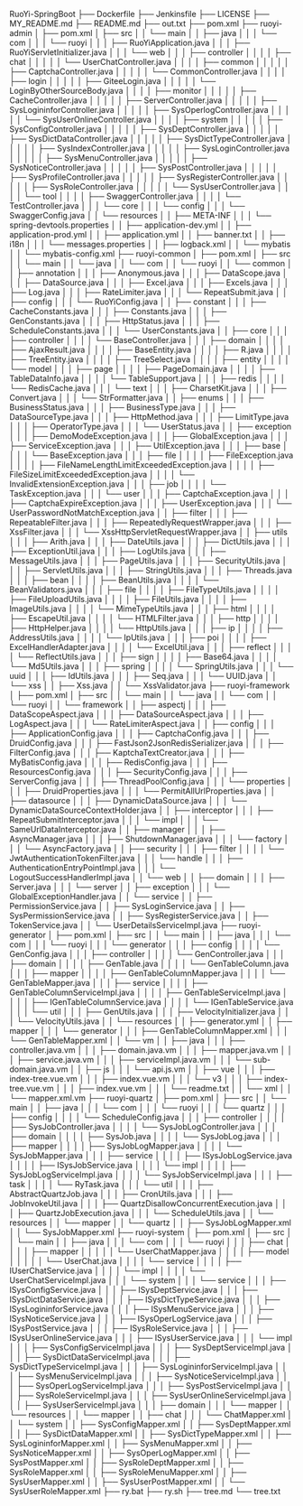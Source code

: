 RuoYi-SpringBoot
├── Dockerfile
├── Jenkinsfile
├── LICENSE
├── MY_README.md
├── README.md
├── out.txt
├── pom.xml
├── ruoyi-admin
│   ├── pom.xml
│   ├── src
│   │   └── main
│   │       ├── java
│   │       │   └── com
│   │       │       └── ruoyi
│   │       │           ├── RuoYiApplication.java
│   │       │           ├── RuoYiServletInitializer.java
│   │       │           └── web
│   │       │               ├── controller
│   │       │               │   ├── chat
│   │       │               │   │   └── UserChatController.java
│   │       │               │   ├── common
│   │       │               │   │   ├── CaptchaController.java
│   │       │               │   │   └── CommonController.java
│   │       │               │   ├── login
│   │       │               │   │   ├── GiteeLogin.java
│   │       │               │   │   └── LoginByOtherSourceBody.java
│   │       │               │   ├── monitor
│   │       │               │   │   ├── CacheController.java
│   │       │               │   │   ├── ServerController.java
│   │       │               │   │   ├── SysLogininforController.java
│   │       │               │   │   ├── SysOperlogController.java
│   │       │               │   │   └── SysUserOnlineController.java
│   │       │               │   ├── system
│   │       │               │   │   ├── SysConfigController.java
│   │       │               │   │   ├── SysDeptController.java
│   │       │               │   │   ├── SysDictDataController.java
│   │       │               │   │   ├── SysDictTypeController.java
│   │       │               │   │   ├── SysIndexController.java
│   │       │               │   │   ├── SysLoginController.java
│   │       │               │   │   ├── SysMenuController.java
│   │       │               │   │   ├── SysNoticeController.java
│   │       │               │   │   ├── SysPostController.java
│   │       │               │   │   ├── SysProfileController.java
│   │       │               │   │   ├── SysRegisterController.java
│   │       │               │   │   ├── SysRoleController.java
│   │       │               │   │   └── SysUserController.java
│   │       │               │   └── tool
│   │       │               │       ├── SwaggerController.java
│   │       │               │       └── TestController.java
│   │       │               └── core
│   │       │                   └── config
│   │       │                       └── SwaggerConfig.java
│   │       └── resources
│   │           ├── META-INF
│   │           │   └── spring-devtools.properties
│   │           ├── application-dev.yml
│   │           ├── application-prod.yml
│   │           ├── application.yml
│   │           ├── banner.txt
│   │           ├── i18n
│   │           │   └── messages.properties
│   │           ├── logback.xml
│   │           └── mybatis
│   │               └── mybatis-config.xml
├── ruoyi-common
│   ├── pom.xml
│   ├── src
│   │   └── main
│   │       └── java
│   │           └── com
│   │               └── ruoyi
│   │                   └── common
│   │                       ├── annotation
│   │                       │   ├── Anonymous.java
│   │                       │   ├── DataScope.java
│   │                       │   ├── DataSource.java
│   │                       │   ├── Excel.java
│   │                       │   ├── Excels.java
│   │                       │   ├── Log.java
│   │                       │   ├── RateLimiter.java
│   │                       │   └── RepeatSubmit.java
│   │                       ├── config
│   │                       │   └── RuoYiConfig.java
│   │                       ├── constant
│   │                       │   ├── CacheConstants.java
│   │                       │   ├── Constants.java
│   │                       │   ├── GenConstants.java
│   │                       │   ├── HttpStatus.java
│   │                       │   ├── ScheduleConstants.java
│   │                       │   └── UserConstants.java
│   │                       ├── core
│   │                       │   ├── controller
│   │                       │   │   └── BaseController.java
│   │                       │   ├── domain
│   │                       │   │   ├── AjaxResult.java
│   │                       │   │   ├── BaseEntity.java
│   │                       │   │   ├── R.java
│   │                       │   │   ├── TreeEntity.java
│   │                       │   │   ├── TreeSelect.java
│   │                       │   │   ├── entity
│   │                       │   │   └── model
│   │                       │   ├── page
│   │                       │   │   ├── PageDomain.java
│   │                       │   │   ├── TableDataInfo.java
│   │                       │   │   └── TableSupport.java
│   │                       │   ├── redis
│   │                       │   │   └── RedisCache.java
│   │                       │   └── text
│   │                       │       ├── CharsetKit.java
│   │                       │       ├── Convert.java
│   │                       │       └── StrFormatter.java
│   │                       ├── enums
│   │                       │   ├── BusinessStatus.java
│   │                       │   ├── BusinessType.java
│   │                       │   ├── DataSourceType.java
│   │                       │   ├── HttpMethod.java
│   │                       │   ├── LimitType.java
│   │                       │   ├── OperatorType.java
│   │                       │   └── UserStatus.java
│   │                       ├── exception
│   │                       │   ├── DemoModeException.java
│   │                       │   ├── GlobalException.java
│   │                       │   ├── ServiceException.java
│   │                       │   ├── UtilException.java
│   │                       │   ├── base
│   │                       │   │   └── BaseException.java
│   │                       │   ├── file
│   │                       │   │   ├── FileException.java
│   │                       │   │   ├── FileNameLengthLimitExceededException.java
│   │                       │   │   ├── FileSizeLimitExceededException.java
│   │                       │   │   └── InvalidExtensionException.java
│   │                       │   ├── job
│   │                       │   │   └── TaskException.java
│   │                       │   └── user
│   │                       │       ├── CaptchaException.java
│   │                       │       ├── CaptchaExpireException.java
│   │                       │       ├── UserException.java
│   │                       │       └── UserPasswordNotMatchException.java
│   │                       ├── filter
│   │                       │   ├── RepeatableFilter.java
│   │                       │   ├── RepeatedlyRequestWrapper.java
│   │                       │   ├── XssFilter.java
│   │                       │   └── XssHttpServletRequestWrapper.java
│   │                       ├── utils
│   │                       │   ├── Arith.java
│   │                       │   ├── DateUtils.java
│   │                       │   ├── DictUtils.java
│   │                       │   ├── ExceptionUtil.java
│   │                       │   ├── LogUtils.java
│   │                       │   ├── MessageUtils.java
│   │                       │   ├── PageUtils.java
│   │                       │   ├── SecurityUtils.java
│   │                       │   ├── ServletUtils.java
│   │                       │   ├── StringUtils.java
│   │                       │   ├── Threads.java
│   │                       │   ├── bean
│   │                       │   │   ├── BeanUtils.java
│   │                       │   │   └── BeanValidators.java
│   │                       │   ├── file
│   │                       │   │   ├── FileTypeUtils.java
│   │                       │   │   ├── FileUploadUtils.java
│   │                       │   │   ├── FileUtils.java
│   │                       │   │   ├── ImageUtils.java
│   │                       │   │   └── MimeTypeUtils.java
│   │                       │   ├── html
│   │                       │   │   ├── EscapeUtil.java
│   │                       │   │   └── HTMLFilter.java
│   │                       │   ├── http
│   │                       │   │   ├── HttpHelper.java
│   │                       │   │   └── HttpUtils.java
│   │                       │   ├── ip
│   │                       │   │   ├── AddressUtils.java
│   │                       │   │   └── IpUtils.java
│   │                       │   ├── poi
│   │                       │   │   ├── ExcelHandlerAdapter.java
│   │                       │   │   └── ExcelUtil.java
│   │                       │   ├── reflect
│   │                       │   │   └── ReflectUtils.java
│   │                       │   ├── sign
│   │                       │   │   ├── Base64.java
│   │                       │   │   └── Md5Utils.java
│   │                       │   ├── spring
│   │                       │   │   └── SpringUtils.java
│   │                       │   └── uuid
│   │                       │       ├── IdUtils.java
│   │                       │       ├── Seq.java
│   │                       │       └── UUID.java
│   │                       └── xss
│   │                           ├── Xss.java
│   │                           └── XssValidator.java
├── ruoyi-framework
│   ├── pom.xml
│   ├── src
│   │   └── main
│   │       └── java
│   │           └── com
│   │               └── ruoyi
│   │                   └── framework
│   │                       ├── aspectj
│   │                       │   ├── DataScopeAspect.java
│   │                       │   ├── DataSourceAspect.java
│   │                       │   ├── LogAspect.java
│   │                       │   └── RateLimiterAspect.java
│   │                       ├── config
│   │                       │   ├── ApplicationConfig.java
│   │                       │   ├── CaptchaConfig.java
│   │                       │   ├── DruidConfig.java
│   │                       │   ├── FastJson2JsonRedisSerializer.java
│   │                       │   ├── FilterConfig.java
│   │                       │   ├── KaptchaTextCreator.java
│   │                       │   ├── MyBatisConfig.java
│   │                       │   ├── RedisConfig.java
│   │                       │   ├── ResourcesConfig.java
│   │                       │   ├── SecurityConfig.java
│   │                       │   ├── ServerConfig.java
│   │                       │   ├── ThreadPoolConfig.java
│   │                       │   └── properties
│   │                       │       ├── DruidProperties.java
│   │                       │       └── PermitAllUrlProperties.java
│   │                       ├── datasource
│   │                       │   ├── DynamicDataSource.java
│   │                       │   └── DynamicDataSourceContextHolder.java
│   │                       ├── interceptor
│   │                       │   ├── RepeatSubmitInterceptor.java
│   │                       │   └── impl
│   │                       │       └── SameUrlDataInterceptor.java
│   │                       ├── manager
│   │                       │   ├── AsyncManager.java
│   │                       │   ├── ShutdownManager.java
│   │                       │   └── factory
│   │                       │       └── AsyncFactory.java
│   │                       ├── security
│   │                       │   ├── filter
│   │                       │   │   └── JwtAuthenticationTokenFilter.java
│   │                       │   └── handle
│   │                       │       ├── AuthenticationEntryPointImpl.java
│   │                       │       └── LogoutSuccessHandlerImpl.java
│   │                       └── web
│   │                           ├── domain
│   │                           │   ├── Server.java
│   │                           │   └── server
│   │                           ├── exception
│   │                           │   └── GlobalExceptionHandler.java
│   │                           └── service
│   │                               ├── PermissionService.java
│   │                               ├── SysLoginService.java
│   │                               ├── SysPermissionService.java
│   │                               ├── SysRegisterService.java
│   │                               ├── TokenService.java
│   │                               └── UserDetailsServiceImpl.java
├── ruoyi-generator
│   ├── pom.xml
│   ├── src
│   │   └── main
│   │       ├── java
│   │       │   └── com
│   │       │       └── ruoyi
│   │       │           └── generator
│   │       │               ├── config
│   │       │               │   └── GenConfig.java
│   │       │               ├── controller
│   │       │               │   └── GenController.java
│   │       │               ├── domain
│   │       │               │   ├── GenTable.java
│   │       │               │   └── GenTableColumn.java
│   │       │               ├── mapper
│   │       │               │   ├── GenTableColumnMapper.java
│   │       │               │   └── GenTableMapper.java
│   │       │               ├── service
│   │       │               │   ├── GenTableColumnServiceImpl.java
│   │       │               │   ├── GenTableServiceImpl.java
│   │       │               │   ├── IGenTableColumnService.java
│   │       │               │   └── IGenTableService.java
│   │       │               └── util
│   │       │                   ├── GenUtils.java
│   │       │                   ├── VelocityInitializer.java
│   │       │                   └── VelocityUtils.java
│   │       └── resources
│   │           ├── generator.yml
│   │           ├── mapper
│   │           │   └── generator
│   │           │       ├── GenTableColumnMapper.xml
│   │           │       └── GenTableMapper.xml
│   │           └── vm
│   │               ├── java
│   │               │   ├── controller.java.vm
│   │               │   ├── domain.java.vm
│   │               │   ├── mapper.java.vm
│   │               │   ├── service.java.vm
│   │               │   ├── serviceImpl.java.vm
│   │               │   └── sub-domain.java.vm
│   │               ├── js
│   │               │   └── api.js.vm
│   │               ├── vue
│   │               │   ├── index-tree.vue.vm
│   │               │   ├── index.vue.vm
│   │               │   └── v3
│   │               │       ├── index-tree.vue.vm
│   │               │       ├── index.vue.vm
│   │               │       └── readme.txt
│   │               └── xml
│   │                   └── mapper.xml.vm
├── ruoyi-quartz
│   ├── pom.xml
│   ├── src
│   │   └── main
│   │       ├── java
│   │       │   └── com
│   │       │       └── ruoyi
│   │       │           └── quartz
│   │       │               ├── config
│   │       │               │   └── ScheduleConfig.java
│   │       │               ├── controller
│   │       │               │   ├── SysJobController.java
│   │       │               │   └── SysJobLogController.java
│   │       │               ├── domain
│   │       │               │   ├── SysJob.java
│   │       │               │   └── SysJobLog.java
│   │       │               ├── mapper
│   │       │               │   ├── SysJobLogMapper.java
│   │       │               │   └── SysJobMapper.java
│   │       │               ├── service
│   │       │               │   ├── ISysJobLogService.java
│   │       │               │   ├── ISysJobService.java
│   │       │               │   └── impl
│   │       │               │       ├── SysJobLogServiceImpl.java
│   │       │               │       └── SysJobServiceImpl.java
│   │       │               ├── task
│   │       │               │   └── RyTask.java
│   │       │               └── util
│   │       │                   ├── AbstractQuartzJob.java
│   │       │                   ├── CronUtils.java
│   │       │                   ├── JobInvokeUtil.java
│   │       │                   ├── QuartzDisallowConcurrentExecution.java
│   │       │                   ├── QuartzJobExecution.java
│   │       │                   └── ScheduleUtils.java
│   │       └── resources
│   │           └── mapper
│   │               └── quartz
│   │                   ├── SysJobLogMapper.xml
│   │                   └── SysJobMapper.xml
├── ruoyi-system
│   ├── pom.xml
│   ├── src
│   │   └── main
│   │       ├── java
│   │       │   └── com
│   │       │       └── ruoyi
│   │       │           ├── chat
│   │       │           │   ├── mapper
│   │       │           │   │   └── UserChatMapper.java
│   │       │           │   ├── model
│   │       │           │   │   └── UserChat.java
│   │       │           │   └── service
│   │       │           │       ├── IUserChatService.java
│   │       │           │       └── impl
│   │       │           │           └── UserChatServiceImpl.java
│   │       │           └── system
│   │       │               └── service
│   │       │                   ├── ISysConfigService.java
│   │       │                   ├── ISysDeptService.java
│   │       │                   ├── ISysDictDataService.java
│   │       │                   ├── ISysDictTypeService.java
│   │       │                   ├── ISysLogininforService.java
│   │       │                   ├── ISysMenuService.java
│   │       │                   ├── ISysNoticeService.java
│   │       │                   ├── ISysOperLogService.java
│   │       │                   ├── ISysPostService.java
│   │       │                   ├── ISysRoleService.java
│   │       │                   ├── ISysUserOnlineService.java
│   │       │                   ├── ISysUserService.java
│   │       │                   └── impl
│   │       │                       ├── SysConfigServiceImpl.java
│   │       │                       ├── SysDeptServiceImpl.java
│   │       │                       ├── SysDictDataServiceImpl.java
│   │       │                       ├── SysDictTypeServiceImpl.java
│   │       │                       ├── SysLogininforServiceImpl.java
│   │       │                       ├── SysMenuServiceImpl.java
│   │       │                       ├── SysNoticeServiceImpl.java
│   │       │                       ├── SysOperLogServiceImpl.java
│   │       │                       ├── SysPostServiceImpl.java
│   │       │                       ├── SysRoleServiceImpl.java
│   │       │                       ├── SysUserOnlineServiceImpl.java
│   │       │                       ├── SysUserServiceImpl.java
│   │       │                       ├── domain
│   │       │                       └── mapper
│   │       └── resources
│   │           └── mapper
│   │               ├── chat
│   │               │   └── ChatMapper.xml
│   │               └── system
│   │                   ├── SysConfigMapper.xml
│   │                   ├── SysDeptMapper.xml
│   │                   ├── SysDictDataMapper.xml
│   │                   ├── SysDictTypeMapper.xml
│   │                   ├── SysLogininforMapper.xml
│   │                   ├── SysMenuMapper.xml
│   │                   ├── SysNoticeMapper.xml
│   │                   ├── SysOperLogMapper.xml
│   │                   ├── SysPostMapper.xml
│   │                   ├── SysRoleDeptMapper.xml
│   │                   ├── SysRoleMapper.xml
│   │                   ├── SysRoleMenuMapper.xml
│   │                   ├── SysUserMapper.xml
│   │                   ├── SysUserPostMapper.xml
│   │                   └── SysUserRoleMapper.xml
├── ry.bat
├── ry.sh
├── tree.md
└── tree.txt
